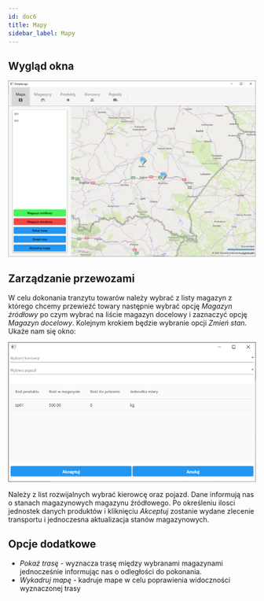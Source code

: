 ```yaml
---
id: doc6
title: Mapy
sidebar_label: Mapy
---
```


## Wygląd okna

![alt-text](/docs/assets/okno_glowne.png)



## Zarządzanie przewozami

W celu dokonania tranzytu towarów należy wybrać z listy magazyn z którego chcemy przewieźć towary następnie wybrać opcję <i>Magazyn źródłowy</i> po czym wybrać na liście magazyn docelowy i zaznaczyć opcję <i>Magazyn docelowy</i>. Kolejnym krokiem będzie wybranie opcji <i>Zmień stan</i>. Ukaże nam się okno:

![alt-text](/docs/assets/okno_zmianastanu.png)


Należy z list rozwijalnych wybrać kierowcę oraz pojazd. Dane informują nas o stanach magazynowych magazynu źródłowego. Po określeniu ilosci jednostek danych produktów i kliknięciu <i>Akceptuj</i> zostanie wydane zlecenie transportu i jednoczesna aktualizacja stanów magazynowych.

## Opcje dodatkowe

<ul>
	<li><i>Pokaż trasę</i> - wyznacza trasę między wybranami magazynami jednocześnie informując nas o odległości do pokonania.</li>
	<li><i>Wykadruj mapę</i> - kadruje mape w celu poprawienia widoczności wyznaczonej trasy</li>
</ul>